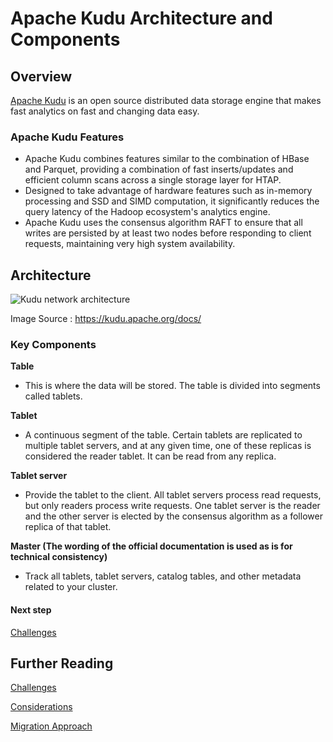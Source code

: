 
# Apache Kudu Architecture and Components

## Overview
[Apache Kudu](https://kudu.apache.org/) is an open source distributed data storage engine that makes fast analytics on fast and changing data easy.

### Apache Kudu Features

- Apache Kudu combines features similar to the combination of HBase and Parquet, providing a combination of fast inserts/updates and efficient column scans across a single storage layer for HTAP.
- Designed to take advantage of hardware features such as in-memory processing and SSD and SIMD computation, it significantly reduces the query latency of the Hadoop ecosystem's analytics engine.
- Apache Kudu uses the consensus algorithm RAFT to ensure that all writes are persisted by at least two nodes before responding to client requests, maintaining very high system availability. 

## Architecture
![Kudu network architecture](https://kudu.apache.org/docs/images/kudu-architecture-2.png)

Image Source : https://kudu.apache.org/docs/

### Key Components

**Table**
- This is where the data will be stored. The table is divided into segments called tablets.

**Tablet**
- A continuous segment of the table. Certain tablets are replicated to multiple tablet servers, and at any given time, one of these replicas is considered the reader tablet. It can be read from any replica.

**Tablet server**
- Provide the tablet to the client. All tablet servers process read requests, but only readers process write requests. One tablet server is the reader and the other server is elected by the consensus algorithm as a follower replica of that tablet.

**Master (The wording of the official documentation is used as is for technical consistency)**
- Track all tablets, tablet servers, catalog tables, and other metadata related to your cluster. 

#### Next step

[Challenges](challenges.md)

## Further Reading

[Challenges](challenges.md)

[Considerations](considerations.md)

[Migration Approach](migration-approach.md)



